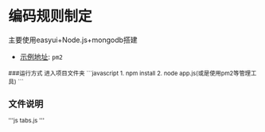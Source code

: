

# 编码规则制定

主要使用easyui+Node.js+mongodb搭建
- [示例地址](http://114.215.239.151:3000): `pm2`
<sub>
###运行方式
进入项目文件夹
```javascript
1. npm install
2. node app.js(或是使用pm2等管理工具)
```

## 文件说明
'''js
tabs.js
'''
